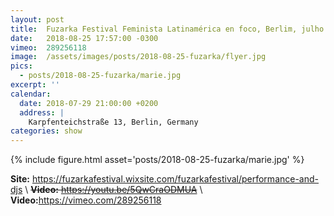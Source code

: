 ```yaml
---
layout: post
title:  Fuzarka Festival Feminista Latinamérica en foco, Berlim, julho 2018
date:   2018-08-25 17:57:00 -0300
vimeo:  289256118
image:  /assets/images/posts/2018-08-25-fuzarka/flyer.jpg
pics:
  - posts/2018-08-25-fuzarka/marie.jpg
excerpt: ''
calendar:
  date: 2018-07-29 21:00:00 +0200
  address: |
    Karpfenteichstraße 13, Berlin, Germany
categories: show
---
```


{% include figure.html asset='posts/2018-08-25-fuzarka/marie.jpg' %}

__Site:__ <https://fuzarkafestival.wixsite.com/fuzarkafestival/performance-and-djs> \\
~~__Video:__ <https://youtu.be/5QwCraODMUA>~~ \\
__Video:__<https://vimeo.com/289256118>


